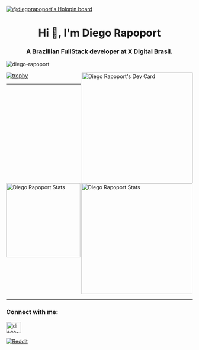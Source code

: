 [![@diegorapoport's Holopin board](https://holopin.io/api/user/board?user=diegorapoport)](https://holopin.io/@diegorapoport)
<h1 align="center">Hi 👋, I'm Diego Rapoport</h1>
<h3 align="center">A Brazillian FullStack developer at X Digital Brasil.</h3>
<p> <img src="https://komarev.com/ghpvc/?username=diego-rapoport&label=Profile%20views&color=0e75b6&style=flat" alt="diego-rapoport" /></p>
<a href="https://app.daily.dev/dinhego"><img src="https://api.daily.dev/devcards/5aa05ef0ae3043458c80a66d85b344cb.png?r=ak2" align="right" width="300" alt="Diego Rapoport's Dev Card"/></a>

[![trophy](https://github-profile-trophy.vercel.app/?username=diego-rapoport&theme=onedark&column=4&theme=darkhub&margin-w=7&margin-h=5&no-bg=true)](https://github.com/ryo-ma/github-profile-trophy)

<!-- [![Open Source Love](https://badges.frapsoft.com/os/v1/open-source.png?v=103)](https://github.com/ellerbrock/open-source-badges/) -->
<!-- <p align="right">Currently learning:
  <a href="https://reactjs.org/" target="_blank"> <img src="https://img.icons8.com/plasticine/344/react.png" alt="react" width="40" height="40"/> </a>
</p> -->

---

<a href="https://github-readme-stats-diego-rapoport.vercel.app"><img align="left" alt="Diego Rapoport Stats" src="https://github-readme-stats-diego-rapoport.vercel.app//api?username=diego-rapoport&show_icons=true&theme=radical&count_private=true" height="200"/></a>
<img alt="Diego Rapoport Stats" src="https://github-readme-stats-diego-rapoport.vercel.app//api/top-langs/?username=diego-rapoport&theme=radical&hide=css,shell,html,vim)](https://github.com/anuraghazra/github-readme-stats" height="300"/>

<!--
<div>
    <h4>Operating System:</h4>
    <a href="https://archlinux.org/" target="_blank"> <img src="https://img.icons8.com/external-tal-revivo-shadow-tal-revivo/344/external-arch-linux-composed-of-nonfree-and-open-source-software-logo-shadow-tal-revivo.png" alt="arch" width="90" height="80"/></a><sub>(I use Arch btw)</sub>
    <a href="https://www.linux.org/" target="_blank"> <img src="https://raw.githubusercontent.com/devicons/devicon/master/icons/linux/linux-original.svg" alt="linux" width="40" height="40"/> </a> 
    <br>
    <h4>Languages:</h4>
    <a href="https://www.python.org" target="_blank"> <img src="https://raw.githubusercontent.com/devicons/devicon/master/icons/python/python-original.svg" alt="python" width="40" height="40"/> </a>
    <a href="https://www.javascript.com/" target="_blank"> <img src="https://raw.githubusercontent.com/devicons/devicon/master/icons/javascript/javascript-original.svg" alt="javascript" width="40" height="40"/> </a>
    <a href="https://www.typescriptlang.org/" target="_blank"> <img src="https://raw.githubusercontent.com/devicons/devicon/master/icons/typescript/typescript-original.svg" alt="typescript" width="40" height="40"/> </a>
    <br>
    <h4>Frontend:</h4>
    <a href="https://www.w3.org/html/" target="_blank"> <img src="https://raw.githubusercontent.com/devicons/devicon/master/icons/html5/html5-original-wordmark.svg" alt="html5" width="40" height="40"/> </a>
    <a href="https://www.w3.org/html/" target="_blank"> <img src="https://raw.githubusercontent.com/devicons/devicon/master/icons/css3/css3-original-wordmark.svg" alt="css3" width="40" height="40"/> </a> 
    <a href="https://getbootstrap.com" target="_blank"> <img src="https://raw.githubusercontent.com/devicons/devicon/master/icons/bootstrap/bootstrap-plain-wordmark.svg" alt="bootstrap" width="40" height="35"/> </a>
    <a href="https://angular.io/" target="_blank"> <img src="https://github.com/devicons/devicon/blob/master/icons/angularjs/angularjs-plain.svg" alt="angular" width="80" height="45"/> </a>
    <a href="https://www.djangoproject.com/" target="_blank"> <img src="https://github.com/devicons/devicon/blob/master/icons/django/django-plain.svg" alt="django" width="50" height="40"/> </a>
    <br>
    <h4>Backend:</h4>
    <a href="https://nodejs.org/en/" target="_blank"> <img src="https://github.com/devicons/devicon/blob/master/icons/nodejs/nodejs-original.svg" alt="nodejs" width="90" height="50"/> </a>
    <h4>Databases:</h4>
    <a href="https://www.mysql.com/" target="_blank"> <img src="https://raw.githubusercontent.com/devicons/devicon/master/icons/mysql/mysql-original-wordmark.svg" alt="mysql" width="50" height="50"/> </a> 
    <a href="https://www.postgresql.org" target="_blank"> <img src="https://raw.githubusercontent.com/devicons/devicon/master/icons/postgresql/postgresql-original-wordmark.svg" alt="postgresql" width="50" height="50"/> </a>
    <a href="https://www.mongodb.com/" target="_blank"> <img src="https://raw.githubusercontent.com/devicons/devicon/master/icons/mongodb/mongodb-original-wordmark.svg" alt="mongodb" width="50" height="50"/> </a> 
    <a href="https://www.sqlite.org/" target="_blank"> <img src="https://www.vectorlogo.zone/logos/sqlite/sqlite-icon.svg" alt="sqlite" width="50" height="50"/> </a>
    <br>
    <h4>Scripting:</h4>
    <a href="https://www.gnu.org/software/bash/" target="_blank"> <img src="https://www.vectorlogo.zone/logos/gnu_bash/gnu_bash-icon.svg" alt="bash" width="40" height="40"/> </a>
    <a href="https://www.lua.org/" target="_blank"> <img src="https://raw.githubusercontent.com/devicons/devicon/master/icons/lua/lua-original-wordmark.svg" alt="lua" width="40" height="40"/> </a> 
    <br>
    <h4>Some other tools:</h4>
    <a href="http://neovim.io/" target="_blank"> <img src="https://symbols.getvecta.com/stencil_89/32_neovim.6d40503327.svg" alt="neovim" width="80" height="50"/> </a>
    <a href="https://git-scm.com/" target="_blank"> <img src="https://www.vectorlogo.zone/logos/git-scm/git-scm-icon.svg" alt="git" width="40" height="40"/> </a>
    <a href="https://www.npmjs.com/" target="_blank"> <img src="https://raw.githubusercontent.com/devicons/devicon/master/icons/npm/npm-original-wordmark.svg" alt="npm" width="40" height="40"/> </a>
    <a href="https://www.markdownguide.org/" target="_blank"> <img src="https://raw.githubusercontent.com/devicons/devicon/master/icons/markdown/markdown-original.svg" alt="markdown" width="40" height="40"/> </a>
    <a href="https://www.selenium.dev" target="_blank"> <img src="https://raw.githubusercontent.com/detain/svg-logos/780f25886640cef088af994181646db2f6b1a3f8/svg/selenium-logo.svg" alt="selenium" width="40" height="40"/> </a>
</div>
-->

---

<h3 align="left">Connect with me:</h3>
<p align="left">
<a href="https://linkedin.com/in/diego-manuel-rapoport" target="blank"><img align="center" src="https://raw.githubusercontent.com/rahuldkjain/github-profile-readme-generator/master/src/images/icons/Social/linked-in-alt.svg" alt="diego-manuel-rapoport" height="30" width="40" /></a>
<!-- <a href="https://instagram.com/diegorapouopote" target="blank"><img align="center" src="https://raw.githubusercontent.com/rahuldkjain/github-profile-readme-generator/master/src/images/icons/Social/instagram.svg" alt="diegorapouopote" height="30" width="40" /></a> -->

<a href="https://www.reddit.com/user/diego_rapoport" /><img aling="center" src="https://img.shields.io/reddit/user-karma/combined/diego_rapoport?logo=Reddit&style=social" alt="Reddit" /></a>
</p>
